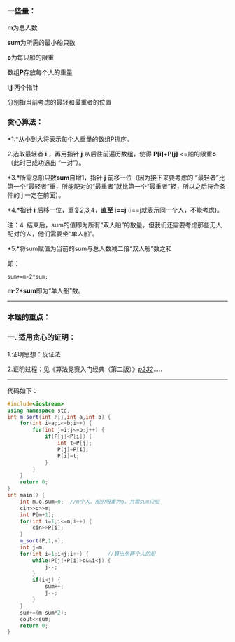 ### 一些量：

**m**为总人数

**sum**为所需的最小船只数

**o**为每只船的限重

数组**P**存放每个人的重量

**i**,**j** 两个指针

分别指当前考虑的最轻和最重者的位置

### 贪心算法：

*1.*从小到大将表示每个人重量的数组P排序。

*2*.选取最轻者 **i** ，再用指针 **j** 从后往前遍历数组，使得 **P[i]**+**P[j]** <=船的限重**o**（此时已成功选出 “一对”）。

*3.*所需总船只数**sum**自增1，指针 **j** 前移一位（因为接下来要考虑的   “最轻者”比第一个“最轻者”重，所能配对的“最重者”就比第一个“最重者”轻，所以之后符合条件的 **j** 一定在前面）。

*4.*指针 **i** 后移一位，重复2,3,4，**直至 i==j**  (i==j就表示同一个人，不能考虑)。

注：4. 结束后，sum的值即为所有“双人船”的数量。但我们还需要考虑那些无人配对的人，他们需要坐“单人船”。

*5.*将sum赋值为当前的sum与总人数减二倍“双人船”数之和

即：

```
sum+=m-2*sum;
```

**m**-2***sum**即为“单人船”数。



------

### 本题的重点：

### 一.   适用贪心的证明：

1.证明思想：反证法

2.证明过程：见《算法竞赛入门经典（第二版）》*[p232]()*.....

------

代码如下：

```c++
#include<iostream>
using namespace std;
int m_sort(int P[],int a,int b) {
	for(int i=a;i<=b;i++) {
		for(int j=i;j<=b;j++) {
			if(P[j]<P[i]) {
				int t=P[j];
				P[j]=P[i];
				P[i]=t;
			}
		}
	}
	return 0;
}
int main() {
	int m,o,sum=0;  //m个人，船的限重为o，共需sum只船 
	cin>>o>>m;
	int P[m+1];
	for(int i=1;i<=m;i++) {
		cin>>P[i];		
	}
	m_sort(P,1,m);
	int j=m;
	for(int i=1;i<j;i++) {		//算出坐两个人的船 
		while(P[j]+P[i]>o&&i<j) {
			j--;
		}
		if(i<j) {
			sum++;
			j--;
		}
	}
	sum+=(m-sum*2); 
	cout<<sum;
	return 0;
}
```

